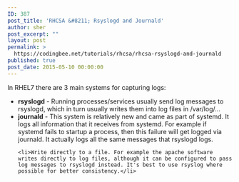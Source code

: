 ```yaml
---
ID: 387
post_title: 'RHCSA &#8211; Rsyslogd and Journald'
author: sher
post_excerpt: ""
layout: post
permalink: >
  https://codingbee.net/tutorials/rhcsa/rhcsa-rsyslogd-and-journald
published: true
post_date: 2015-05-10 00:00:00
---
```

In RHEL7 there are 3 main systems for capturing logs:

<ul>
	<li><strong>rsyslogd</strong> - Running processes/services usually send log messages to rsyslogd, which in turn usually writes them into log files in /var/log/... </li>
	<li><strong>journald</strong> - This system is relatively new and came as part of systemd. It logs all information that it receives from systemd. For example if systemd fails to startup a process, then this failure will get logged via journald. It actually logs all the same messages that rsyslogd logs.</li>

	<li>Write directly to a file. For example the apache software writes directly to log files, although it can be configured to pass log messages to rsyslogd instead. It's best to use rsyslog where possible for better consistency.</li>

</ul>